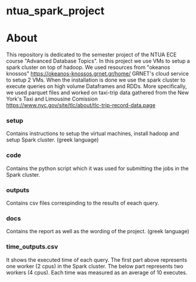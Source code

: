 # ntua_spark_project
# About
This repository is dedicated to the semester project of the NTUA ECE course "Advanced Database Topics". 
In this project we use VMs to setup a spark cluster on top of hadoop. We used resources from "okeanos knossos" 
https://okeanos-knossos.grnet.gr/home/ GRNET's cloud service to setup 2 VMs. When the installation is done we
use the spark cluster to execute queries on high volume Dataframes and RDDs. More specifically, we used
parquet files and worked on taxi-trip data gathered from the New York's Taxi and Limousine Comission https://www.nyc.gov/site/tlc/about/tlc-trip-record-data.page

### setup
Contains instructions to setup the virtual machines, install hadoop and setup Spark cluster. (greek language)

### code
Contains the python script which it was used for submitting the jobs in the Spark cluster.

### outputs
Contains csv files correspinding to the results of eeach query.

### docs
Contains the report as well as the wording of the project. (greek language)

### time_outputs.csv
It shows the executed time of each query. The first part above represents one worker (2 cpus) in the Spark cluster. The below part represents two workers (4 cpus). Each time was measured as an average of 10 executes.
